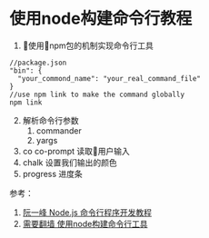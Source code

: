 # 使用node构建命令行教程

1. 使用npm包的机制实现命令行工具
```
//package.json
"bin": {
  "your_commond_name": "your_real_command_file"
}
//use npm link to make the command globally
npm link
```
2. 解析命令行参数
    1. commander
    2. yargs
3. co co-prompt 读取用户输入
4. chalk 设置我们输出的颜色
5. progress 进度条

参考：
1. [阮一峰 Node.js 命令行程序开发教程](http://www.ruanyifeng.com/blog/2015/05/command-line-with-node.html)
2. [需要翻墙 使用node构建命令行工具](https://developer.atlassian.com/blog/2015/11/scripting-with-node/)